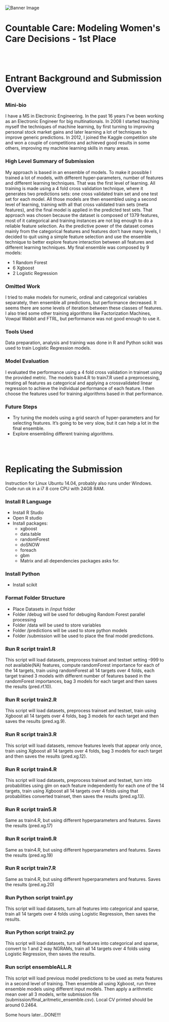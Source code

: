 ![Banner Image](https://s3.amazonaws.com/drivendata/comp_images/ppfa_tile.jpg)
# Countable Care: Modeling Women's Care Decisions - 1st Place
<br> <br>
# Entrant Background and Submission Overview

### Mini-bio
I have a MS in Electronic Engineering. In the past 16 years I've been working as an Electronic Engineer for big multinationals. In 2008 I started teaching myself the techniques of machine learning, by first turning to improving personal stock market gains and later learning a lot of techniques to improve generic predictions. In 2012, I joined the Kaggle competition site and won a couple of competitions and achieved good results in some others, improving my machine learning skills in many areas.

### High Level Summary of Submission
My approach is based in an ensemble of models. To make it possible I trained a lot of models, with different hyper-parameters, number of features and different learning techniques. That was the first level of learning. All training is made using a 4 fold cross validation technique, where it generates two predictions sets: one cross validated train set and one test set for each model. All those models are then ensembled using a second level of learning, training with all that cross validated train sets (meta features), and the final model is applied in the predicted test sets.  That approach was chosen because the dataset is composed of 1379 features, most of it categorical and training instances are not big enough to do a reliable feature selection. As the predictive power of the dataset comes mainly from the categorical features and features don’t have many levels, I decided to quit using a simple feature selection and use the ensemble technique to better explore feature interaction between all features and different learning techniques. My final ensemble was composed by 9 models:
* 1 Random Forest
* 6 Xgboost
* 2 Logistic Regression

### Omitted Work
I tried to make models for numeric, ordinal and categorical variables separately, then ensemble all predictions, but performance decreased. It seems there are some levels of iteration between these classes of features.
I also tried some other training algorithms like Factorization Machines, Vowpal Wabbit and FTRL, but performance was not good enough to use it.

### Tools Used
Data preparation, analysis and training was done in R and Python scikit was used to train Logistic Regression models.

### Model Evaluation
I evaluated the performance using a 4 fold cross validation in trainset using the provided metric. The models train4.R to train7.R used a preprocessing, treating all features as categorical and applying a crossvalidated linear regression to achieve the individual performance of each feature. I then choose the features used for training algorithms based in that performance.

### Future Steps
* Try tuning the models using a grid search of hyper-parameters and for selecting features. It’s going to be very slow, but it can help a lot in the final ensemble.
* Explore ensembling different training algorithms.

<br><br>
# Replicating the Submission
Instruction for Linux Ubuntu 14.04, probably also runs under Windows.
Code run ok in a i7 8 core CPU with 24GB RAM.

### Install R Language
* Install R Studio
* Open R studio
* Install packages:
	* xgboost
	* data.table
	* randomForest
	* doSNOW
	* foreach
	* gbm
	* Matrix and all dependencies packages asks for.

### Install Python
* Install scikit

### Format Folder Structure
* Place Datasets in /input folder
* Folder /debug will be used for debuging Random Forest parallel processing
* Folder /data will be used to store variables
* Folder /predictions will be used to store python models
* Folder /submission will be used to place the final model predictions.

### Run R script train1.R    
   This script will load datasets, preprocess trainset and testset setting -999 to not available(NA) features, compute randomForest importance for each of the 14 targets, train using randomForest all 14 targets over 4 folds, each target trained 3 models with different number of features based in the randomForest importances, bag 3 models for each target and then saves the results (pred.rf.10).

### Run R script train2.R    
   This script will load datasets, preprocess trainset and testset, train using Xgboost all 14 targets over 4 folds, bag 3 models for each target and then saves the results (pred.xg.9).

### Run R script train3.R    
   This script will load datasets, remove features levels that appear only once, train using Xgboost all 14 targets over 4 folds, bag 3 models for each target and then saves the results (pred.xg.12).

### Run R script train4.R    
   This script will load datasets, preprocess trainset and testset, turn into probabilities using glm on each feature independently for each one of the 14 targets, train using Xgboost all 14 targets over 4 folds using that probabilities converted trainset, then saves the results (pred.xg.13).

### Run R script train5.R
  Same as train4.R, but using different hyperparameters and features. Saves the results (pred.xg.17)

### Run R script train6.R
  Same as train4.R, but using different hyperparameters and features. Saves the results (pred.xg.19)

### Run R script train7.R
  Same as train4.R, but using different hyperparameters and features. Saves the results (pred.xg.20)

### Run Python script train1.py    
   This script will load datasets, turn all features into categorical and sparse, train all 14 targets over 4 folds using Logistic Regression, then saves the results.

### Run Python script train2.py    
   This script will load datasets, turn all features into categorical and sparse, convert to 1 and 2 way NGRAMs, train all 14 targets over 4 folds using Logistic Regression, then saves the results.

### Run script ensembleALL.R
   This script will load previous model predictions to be used as meta features in a second level of training. Then ensemble all using Xgboost, run three ensemble models using different input models. Then apply a arithmetic mean over all 3 models, write submission file (submission/final_aritmetic_ensemble.csv). Local CV printed should be around 0.2464.

Some hours later...DONE!!!
